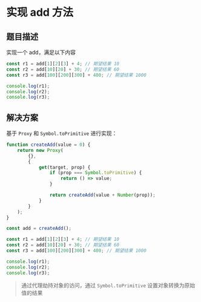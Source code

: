 # 实现 add 方法

## 题目描述

实现一个 add，满足以下内容

```js
const r1 = add[1][2][3] + 4; // 期望结果 10
const r2 = add[10][20] + 30; // 期望结果 60
const r3 = add[100][200][300] + 400; // 期望结果 1000

console.log(r1);
console.log(r2);
console.log(r3);
```

## 解决方案

基于 `Proxy` 和 `Symbol.toPrimitive` 进行实现：

```js
function createAdd(value = 0) {
    return new Proxy(
        {},
        {
            get(target, prop) {
                if (prop === Symbol.toPrimitive) {
                    return () => value;
                }

                return createAdd(value + Number(prop));
            }
        }
    );
}

const add = createAdd();

const r1 = add[1][2][3] + 4; // 期望结果 10
const r2 = add[10][20] + 30; // 期望结果 60
const r3 = add[100][200][300] + 400; // 期望结果 1000

console.log(r1);
console.log(r2);
console.log(r3);
```

> 通过代理劫持对象的访问，通过 `Symbol.toPrimitive` 设置对象转换为原始值的结果
